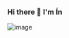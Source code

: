 ### Hi there 👋 I'm Ín
![image](https://user-images.githubusercontent.com/51265048/202560876-73b750a7-3a4b-4684-81a4-ed9145229eb3.png)
